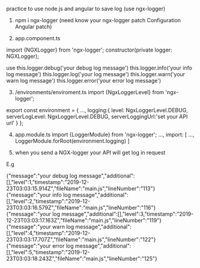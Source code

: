 practice to use node.js and angular to save log (use ngx-logger)

1. npm i ngx-logger (need know your ngx-logger patch Configuration Angular patch)

2. app.component.ts 

import {NGXLogger} from 'ngx-logger';
constructor(private logger: NGXLogger);

use this.logger.debug('your debug log message')
    this.logger.info('your info log message')
    this.logger.log('your log message')
    this.logger.warn('your warn log message')
    this.logger.error('your error log message')
    
3. /environments/enviroment.ts
import {NgxLoggerLevel} from 'ngx-logger';

export const environment = {
...,
logging:{
level: NgxLoggerLevel.DEBUG,
serverLogLevel: NgxLoggerLevel.DEBUG,
serverLoggingUrl:'set your API url' 
  }
};



4. app.module.ts
import {LoggerModule} from 'ngx-logger';
...,
import: [
...,
LoggerModule.forRoot(environment.logging)
]

5. when you send a NGX-logger your API will get log in request

E.g

{"message":"your debug log message","additional":[],"level":1,"timestamp":"2019-12-23T03:03:15.914Z","fileName":"main.js","lineNumber":"113"}
{"message":"your info log message","additional":[],"level":2,"timestamp":"2019-12-23T03:03:16.579Z","fileName":"main.js","lineNumber":"116"}
{"message":"your log message","additional":[],"level":3,"timestamp":"2019-12-23T03:03:17.163Z","fileName":"main.js","lineNumber":"119"}
{"message":"your warn log message","additional":[],"level":4,"timestamp":"2019-12-23T03:03:17.707Z","fileName":"main.js","lineNumber":"122"}
{"message":"your error log message","additional":[],"level":5,"timestamp":"2019-12-23T03:03:18.243Z","fileName":"main.js","lineNumber":"125"}

